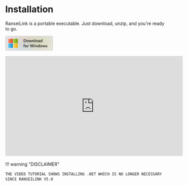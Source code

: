# Installation

RanseiLink is a portable executable. Just download, unzip, and you're ready to go.

<a href="https://github.com/Deijin27/RanseiLink/releases/download/v6.1/RanseiLink-Windows-6.1.zip"><img src="assets/download-windows.png" width="150"
alt="Download for Windows"></a>

<iframe width="560" height="315" src="https://www.youtube.com/embed/T2x-zzHFAho?si=VFAfU1gEgXO3Kepo" title="YouTube video player" frameborder="0" allow="accelerometer; autoplay; clipboard-write; encrypted-media; gyroscope; picture-in-picture; web-share" referrerpolicy="strict-origin-when-cross-origin" allowfullscreen></iframe>

!!! warning "DISCLAIMER"

    THE VIDEO TUTORIAL SHOWS INSTALLING .NET WHICH IS NO LONGER NECESSARY SINCE RANSEILINK V5.0

